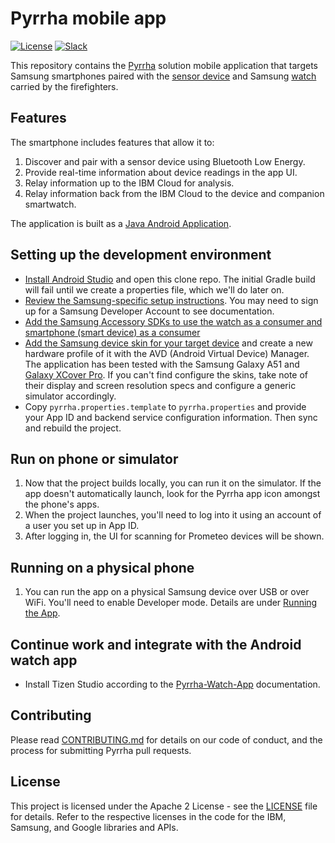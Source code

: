 # Pyrrha mobile app

[![License](https://img.shields.io/badge/License-Apache2-blue.svg)](https://www.apache.org/licenses/LICENSE-2.0) [![Slack](https://img.shields.io/static/v1?label=Slack&message=%23prometeo-pyrrha&color=blue)](https://callforcode.org/slack)

This repository contains the [Pyrrha](https://github.com/Pyrrha-Platform/Pyrrha) solution mobile application that targets Samsung smartphones paired with the [sensor device](https://github.com/Pyrrha-Platform/Pyrrha-Firmware) and Samsung [watch](https://github.com/Pyrrha-Platform/Pyrrha-Watch-App) carried by the firefighters.

## Features

The smartphone includes features that allow it to:

1. Discover and pair with a sensor device using Bluetooth Low Energy.
1. Provide real-time information about device readings in the app UI.
1. Relay information up to the IBM Cloud for analysis.
1. Relay information back from the IBM Cloud to the device and companion smartwatch.

The application is built as a [Java Android Application](https://developer.samsung.com/galaxy-watch-develop/creating-your-first-app/web-companion/setup-sdk.html).

## Setting up the development environment

- [Install Android Studio](https://developer.android.com/studio) and open this clone repo. The initial Gradle build will fail until we create a properties file, which we'll do later on.
- [Review the Samsung-specific setup instructions](https://developer.samsung.com/mobile/galaxy-sdk-getting-started.html). You may need to sign up for a Samsung Developer Account to see documentation.
- [Add the Samsung Accessory SDKs to use the watch as a consumer and smartphone (smart device) as a consumer](https://developer.samsung.com/galaxy-accessory)
- [Add the Samsung device skin for your target device](https://developer.samsung.com/galaxy-emulator-skin/guide.html) and create a new hardware profile of it with the AVD (Android Virtual Device) Manager. The application has been tested with the Samsung Galaxy A51 and [Galaxy XCover Pro](https://www.samsung.com/es/business/smartphones/galaxy-xcover-pro-g715/). If you can't find configure the skins, take note of their display and screen resolution specs and configure a generic simulator accordingly.
- Copy `pyrrha.properties.template` to `pyrrha.properties` and provide your App ID and backend service configuration information. Then sync and rebuild the project.

## Run on phone or simulator

1. Now that the project builds locally, you can run it on the simulator. If the app doesn't automatically launch, look for the Pyrrha app icon amongst the phone's apps.
1. When the project launches, you'll need to log into it using an account of a user you set up in App ID.
1. After logging in, the UI for scanning for Prometeo devices will be shown.

## Running on a physical phone

1. You can run the app on a physical Samsung device over USB or over WiFi. You'll need to enable Developer mode. Details are under [Running the App](https://developer.samsung.com/mobile/galaxy-sdk-getting-started.html).

## Continue work and integrate with the Android watch app

- Install Tizen Studio according to the [Pyrrha-Watch-App](https://github.com/Pyrrha-Platform/Pyrrha-Watch-App) documentation.

## Contributing

Please read [CONTRIBUTING.md](CONTRIBUTING.md) for details on our code of conduct, and the process for submitting Pyrrha pull requests.

## License

This project is licensed under the Apache 2 License - see the [LICENSE](LICENSE) file for details. Refer to the respective licenses in the code for the IBM, Samsung, and Google libraries and APIs.
